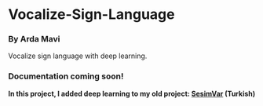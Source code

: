 # Vocalize-Sign-Language
### By Arda Mavi
Vocalize sign language with deep learning.

### Documentation coming soon!

<b>In this project, I added deep learning to my old project: [SesimVar](https://github.com/ardamavi/SesimVar) (Turkish)</b>

